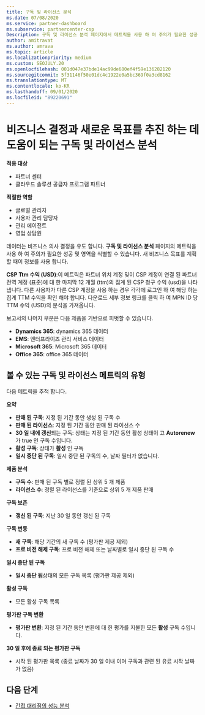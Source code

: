 ```yaml
---
title: 구독 및 라이선스 분석
ms.date: 07/08/2020
ms.service: partner-dashboard
ms.subservice: partnercenter-csp
Description: 구독 및 라이선스 분석 페이지에서 메트릭을 사용 하 여 주의가 필요한 성공 및 영역을 확인 하는 방법을 알아봅니다.
author: amitravat
ms.author: amrava
ms.topic: article
ms.localizationpriority: medium
ms.custom: SEOJULY.20
ms.openlocfilehash: 001d047e37bde14ac99de680ef4f59e136282120
ms.sourcegitcommit: 5f31146f50e01dc4c1922e0a5bc369f0a3cd8162
ms.translationtype: MT
ms.contentlocale: ko-KR
ms.lasthandoff: 09/01/2020
ms.locfileid: "89220691"
---
```

# <a name="analyze-subscriptions-and-licenses-to-help-you-drive-business-decisions-and-new-goals"></a>비즈니스 결정과 새로운 목표를 추진 하는 데 도움이 되는 구독 및 라이선스 분석

**적용 대상**

- 파트너 센터
- 클라우드 솔루션 공급자 프로그램 파트너

**적절한 역할**

- 글로벌 관리자
- 사용자 관리 담당자
- 관리 에이전트
- 영업 상담원

데이터는 비즈니스 의사 결정을 유도 합니다. **구독 및 라이선스 분석** 페이지의 메트릭을 사용 하 여 주의가 필요한 성공 및 영역을 식별할 수 있습니다. 새 비즈니스 목표를 계획할 때이 정보를 사용 합니다.

**CSP Ttm 수익 (USD)**:이 메트릭은 파트너 위치 계정 및이 CSP 계정이 연결 된 파트너 전역 계정 (표준)에 대 한 마지막 12 개월 (ttm)의 집계 된 CSP 청구 수익 (usd)을 나타냅니다. 다른 사용자가 다른 CSP 계정을 사용 하는 경우 각각에 로그인 하 여 해당 하는 집계 TTM 수익을 확인 해야 합니다.  다운로드 세부 정보 링크를 클릭 하 여 MPN ID 당 TTM 수익 (USD)의 분석을 가져옵니다.

보고서의 나머지 부분은 다음 제품을 기반으로 피벗할 수 있습니다.

 - **Dynamics 365**: dynamics 365 데이터  
 - **EMS**: 엔터프라이즈 관리 서비스 데이터  
 - **Microsoft 365**: Microsoft 365 데이터  
 - **Office 365**: office 365 데이터  


## <a name="types-of-subscription-and-license-metrics-you-can-view"></a>볼 수 있는 구독 및 라이선스 메트릭의 유형

다음 메트릭을 추적 합니다.

**요약**  
 - **판매 된 구독**: 지정 된 기간 동안 생성 된 구독 수  
 - **판매 된 라이선스**: 지정 된 기간 동안 판매 된 라이선스 수   
 - **30 일 내에 갱신**되는 구독: 상태는 지정 된 기간 동안 활성 상태이 고 **Autorenew** 가 true 인 구독 수입니다.
 - **활성 구독**: 상태가 **활성** 인 구독  
 - **일시 중단 된 구독**: 일시 중단 된 구독의 수, 날짜 필터가 없습니다.  

**제품 분석**  
 - **구독 수**: 판매 된 구독 별로 정렬 된 상위 5 개 제품  
 - **라이선스 수**: 정렬 된 라이선스를 기준으로 상위 5 개 제품 판매

**구독 보존**
 - **갱신 된 구독**: 지난 30 일 동안 갱신 된 구독  

**구독 변동**  
 - **새 구독**: 해당 기간의 새 구독 수 (평가판 제공 제외)  
 - **프로 비전 해제 구독**: 프로 비전 해제 또는 날짜별로 일시 중단 된 구독 수  

**일시 중단 된 구독**  
 - **일시 중단 됨**상태의 모든 구독 목록 (평가판 제공 제외)  
  
**활성 구독**
 - 모든 활성 구독 목록  

**평가판 구독 변환**  
 - **평가판 변환**: 지정 된 기간 동안 변환에 대 한 평가를 지불한 모든 **활성** 구독 수입니다.  

**30 일 후에 종료 되는 평가판 구독**  
 - 시작 된 평가판 목록 (종료 날짜가 30 일 이내 이며 구독과 관련 된 유료 시작 날짜가 없음)  

## <a name="next-steps"></a>다음 단계

- [간접 대리점의 성능 분석](analyze-indirect-resellers.md)